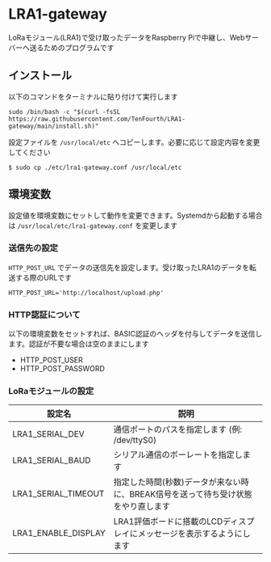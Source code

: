 # LRA1-gateway
LoRaモジュール(LRA1)で受け取ったデータをRaspberry Piで中継し、Webサーバーへ送るためのプログラムです

## インストール

以下のコマンドをターミナルに貼り付けて実行します

```shell
sudo /bin/bash -c "$(curl -fsSL https://raw.githubusercontent.com/TenFourth/LRA1-gateway/main/install.sh)"
```

設定ファイルを `/usr/local/etc` へコピーします。必要に応じて設定内容を変更してください

```shell
$ sudo cp ./etc/lra1-gateway.conf /usr/local/etc
```

## 環境変数

設定値を環境変数にセットして動作を変更できます。Systemdから起動する場合は `/usr/local/etc/lra1-gateway.conf` を変更します

### 送信先の設定

`HTTP_POST_URL` でデータの送信先を設定します。受け取ったLRA1のデータを転送する際のURLです

```例:
HTTP_POST_URL='http://localhost/upload.php'
```

### HTTP認証について

以下の環境変数をセットすれば、BASIC認証のヘッダを付与してデータを送信します。認証が不要な場合は空のままにします

* HTTP_POST_USER
* HTTP_POST_PASSWORD

### LoRaモジュールの設定

| 設定名 | 説明 |
|-------|------|
| LRA1_SERIAL_DEV | 通信ポートのパスを指定します (例: /dev/ttyS0) |
| LRA1_SERIAL_BAUD | シリアル通信のボーレートを指定します |
| LRA1_SERIAL_TIMEOUT | 指定した時間(秒数)データが来ない時に、BREAK信号を送って待ち受け状態をやり直します |
| LRA1_ENABLE_DISPLAY | LRA1評価ボードに搭載のLCDディスプレイにメッセージを表示するようにします |
